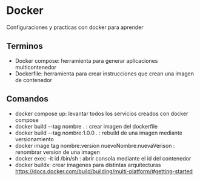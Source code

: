 # Docker
Configuraciones y practicas con docker para aprender

## Terminos
+ Docker compose: herramienta para generar aplicaciones multicontenedor
+ Dockerfile: herramienta para crear instrucciones que crean una imagen de contenedor

## Comandos
+ docker compose up: levantar todos los servicios creados con docker compose
+ docker build --tag nombre . : crear imagen del dockerfile
+ docker build --tag nombre:1.0.0 . : rebuild de una imagen mediante versionamiento
+ docker image tag nombre:version nuevoNombre:nuevaVerison : renombrar version de una imagen
+ docker exec -it id /bin/sh : abrir consola mediante el id del contenedor 
+ docker buildx: crear imagenes para distintas arquitecturas https://docs.docker.com/build/building/multi-platform/#getting-started
